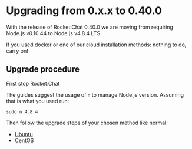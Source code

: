 # Upgrading from 0.x.x to 0.40.0

With the release of Rocket.Chat 0.40.0 we are moving from requiring Node.js v0.10.44 to Node.js v4.8.4 LTS

If you used docker or one of our cloud installation methods: nothing to do, carry on!

## Upgrade procedure

First stop Rocket.Chat

The guides suggest the usage of `n` to manage Node.js version. Assuming that is what you used run:

```
sudo n 4.8.4
```

Then follow the upgrade steps of your chosen method like normal:

* [Ubuntu](/3.%20Installation/4.%20Manual%20Installation/Ubuntu#update)
* [CentOS](/3.%20Installation/4.%20Manual%20Installation/CentOS#update)

